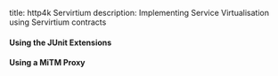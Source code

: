 title: http4k Servirtium 
description: Implementing Service Virtualisation using Servirtium contracts

#### Using the JUnit Extensions [<img class="octocat"/>](https://github.com/http4k/http4k/blob/master/src/docs/cookbook/service_virtualisation/example_junit_contract_tests.kt)
<script src="https://gist-it.appspot.com/https://github.com/http4k/http4k/blob/master/src/docs/cookbook/service_virtualisation/example_junit_contract_tests.kt"></script>

#### Using a MiTM Proxy [<img class="octocat"/>](https://github.com/http4k/http4k/blob/master/src/docs/cookbook/service_virtualisation/example_mitm_contract_tests.kt)
<script src="https://gist-it.appspot.com/https://github.com/http4k/http4k/blob/master/src/docs/cookbook/service_virtualisation/example_mitm_contract_tests.kt"></script>

[http4k]: https://http4k.org
[Serviritum]: https://servirtium.dev
[GitHub]: https://github.com



